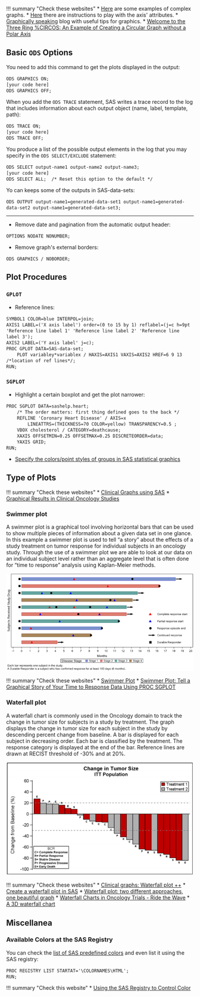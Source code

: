 !!! summary "Check these websites"
    * [Here](https://support.sas.com/resources/papers/proceedings11/281-2011.pdf) are some examples of complex graphs.
    * [Here](http://support.sas.com/documentation/cdl/en/grstatproc/65235/HTML/default/viewer.htm#p07m2vpyq75fgan14m6g5pphnwlr.htm) there are instructions to play with the axis' attributes.
    * [Graphically speaking](http://blogs.sas.com/content/graphicallyspeaking/) blog with useful tips for graphics.
    * [Welcome to the Three Ring %CIRCOS: An Example of Creating a Circular Graph without a Polar Axis](https://www.lexjansen.com/pharmasug/2018/DV/PharmaSUG-2018-DV14.pdf)

## Basic `ODS` Options

You need to add this command to get the plots displayed in the output:

```
ODS GRAPHICS ON;
[your code here]
ODS GRAPHICS OFF;
```

When you add the `ODS TRACE` statement, SAS writes a trace record to the log that includes information about each output object (name, label, template, path):

``` 
ODS TRACE ON;
[your code here]
ODS TRACE OFF;
```

You produce a list of the possible output elements in the log that you may specify in the `ODS SELECT/EXCLUDE` statement:

```
ODS SELECT output-name1 output-name2 output-name3;
[your code here]
ODS SELECT ALL;  /* Reset this option to the default */
```

Yo can keeps some of the outputs in SAS-data-sets:

```
ODS OUTPUT output-name1=generated-data-set1 output-name1=generated-data-set2 output-name1=generated-data-set3;
```

---

* Remove date and pagination from the automatic output header:
```
OPTIONS NODATE NONUMBER;
```

* Remove graph's external borders:
```
ODS GRAPHICS / NOBORDER;
```

## Plot Procedures

### `GPLOT`

* Reference lines:

```
SYMBOL1 COLOR=blue INTERPOL=join;
AXIS1 LABEL=('X axis label') order=(0 to 15 by 1) reflabel=(j=c h=9pt 'Reference line label 1' 'Reference line label 2' 'Reference line label 3');
AXIS2 LABEL=('Y axis label' j=c);
PROC GPLOT DATA=SAS-data-set;
	PLOT variabley*variablex / HAXIS=AXIS1 VAXIS=AXIS2 HREF=6 9 13 /*location of ref lines*/;
RUN;
```

### `SGPLOT`

* Highlight a certain boxplot and get the plot narrower: 
```
PROC SGPLOT DATA=sashelp.heart;
	/* The order matters: first thing defined goes to the back */
	REFLINE 'Coronary Heart Disease' / AXIS=x 
    	LINEATTRS=(THICKNESS=70 COLOR=yellow) TRANSPARENCY=0.5 ;
	VBOX cholesterol / CATEGORY=deathcause;
	XAXIS OFFSETMIN=0.25 OFFSETMAX=0.25 DISCRETEORDER=data;
    YAXIS GRID;
RUN;
```

* [Specify the colors/point styles of groups in SAS statistical graphics](http://blogs.sas.com/content/iml/2012/10/17/specify-the-colors-of-groups-in-sas-statistical-graphics.html)

## Type of Plots

!!! summary "Check these websites"
    * [Clinical Graphs using SAS](https://www.lexjansen.com/phuse/2016/dv/DV04.pdf)
    * [Graphical Results in Clinical Oncology Studies](http://support.sas.com/resources/papers/proceedings16/7520-2016.pdf)

### Swimmer plot

A swimmer plot is a graphical tool involving horizontal bars that can be used to show multiple pieces of information about a given data set in one glance. In this example a swimmer plot is used to tell “a story” about the effects of a study treatment on tumor response for individual subjects in an oncology study. Through the use of a swimmer plot we are able to look at our data on an individual subject level rather than an aggregate level that is often done for “time to response” analysis using Kaplan-Meier methods.

![Swimmer plot](../images/swimmer-plot.png "Swimmer plot")

!!! summary "Check these websites"
    * [Swimmer Plot](https://blogs.sas.com/content/graphicallyspeaking/2014/06/22/swimmer-plot/)
    * [Swimmer Plot: Tell a Graphical Story of Your Time to Response Data Using PROC SGPLOT](http://www.pharmasug.org/proceedings/2014/DG/PharmaSUG-2014-DG07.pdf)

### Waterfall plot

A waterfall chart is commonly used in the Oncology domain to track the change in tumor size for subjects in a study by treatment. The graph displays the change in tumor size for each subject in the study by descending percent change from baseline. A bar is displayed for each subject in decreasing order. Each bar is classified by the treatment. The response category is displayed at the end of the bar. Reference lines are drawn at RECIST threshold of -30% and at 20%.

![Waterfall plot](../images/waterfall-plot.png "Waterfall plot")

!!! summary "Check these websites"
    * [Clinical graphs: Waterfall plot ++](https://blogs.sas.com/content/graphicallyspeaking/2017/07/30/clinical-graphs-waterfall-plot/)
    * [Create a waterfall plot in SAS](https://blogs.sas.com/content/iml/2015/04/20/waterfall-plot.html)
    * [Waterfall plot: two different approaches, one beautiful graph](https://www.lexjansen.com/pharmasug/2016/DG/PharmaSUG-2016-DG03.pdf)
    * [Waterfall Charts in Oncology Trials - Ride the Wave](https://www.pharmasug.org/proceedings/2012/DG/PharmaSUG-2012-DG13.pdf)
    * [A 3D waterfall chart](https://blogs.sas.com/content/graphicallyspeaking/2018/01/11/3d-waterfall-chart/)

## Miscellanea

### Available Colors at the SAS Registry

You can check the [list of SAS predefined colors](http://support.sas.com/documentation/cdl/en/graphref/69717/HTML/default/viewer.htm#n161ukdyz9wpfsn1nh8sihforvyq.htm) and even list it using the SAS registry:

```
PROC REGISTRY LIST STARTAT='\COLORNAMES\HTML'; 
RUN; 
```

!!! summary "Check this website"
    * [Using the SAS Registry to Control Color](http://support.sas.com/documentation/cdl/en/lrcon/69852/HTML/default/viewer.htm#n1hpynpm51h88wn1izdahm5id5yw.htm#p1xtn4wjg933son1p6o6t8izxtrr)
